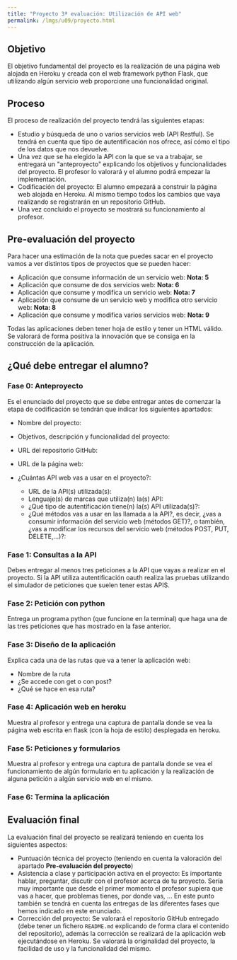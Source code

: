 ```yaml
---
title: "Proyecto 3ª evaluación: Utilización de API web"
permalink: /lmgs/u09/proyecto.html
---
```


## Objetivo

El objetivo fundamental del proyecto es la realización de una página web alojada en Heroku y creada con el web framework python Flask, que utilizando algún servicio web proporcione una funcionalidad original.

## Proceso

El proceso de realización del proyecto tendrá las siguientes etapas:

* Estudio y búsqueda de uno o varios servicios web (API Restful). Se tendrá en cuenta que tipo de autentificación nos ofrece, así cómo el tipo de los datos que nos devuelve. 
* Una vez que se ha elegido la API con la que se va a trabajar, se entregará un "anteproyecto" explicando los objetivos y funcionalidades del proyecto. El profesor lo valorará y el alumno podrá empezar la implementación. 
* Codificación del proyecto: El alumno empezará a construir la página web alojada en Heroku. Al mismo tiempo todos los cambios que vaya realizando se registrarán en un repositorio GitHub.
* Una vez concluido el proyecto se mostrará su funcionamiento al profesor.

## Pre-evaluación del proyecto

Para hacer una estimación de la nota que puedes sacar en el proyecto vamos a ver distintos tipos de proyectos que se pueden hacer:

* Aplicación que consume información de un servicio web: **Nota: 5**
* Aplicación que consume de dos servicios web: **Nota: 6**
* Aplicación que consume y modifica un servicio web: **Nota: 7**
* Aplicación que consume de un servicio web y modifica otro servicio web: **Nota: 8**
* Aplicación que consume y modifica varios servicios web: **Nota: 9**

Todas las aplicaciones deben tener hoja de estilo y tener un HTML válido. Se valorará de forma positiva la innovación que se consiga en la construcción de la aplicación.

## ¿Qué debe entregar el alumno?

### Fase 0: Anteproyecto

Es el enunciado del proyecto que se debe entregar antes de comenzar la etapa de codificación se tendrán que indicar los siguientes apartados:

* Nombre del proyecto:
* Objetivos, descripción y funcionalidad del proyecto:
* URL del repositorio GitHub:
* URL de la página web:

* ¿Cuántas API web vas a usar en el proyecto?: 
	* URL de la API(s) utilizada(s):
	* Lenguaje(s) de marcas que utiliza(n) la(s) API:
	* ¿Qué tipo de autentificación tiene(n) la(s) API utilizada(s)?:
	* ¿Qué métodos vas a usar en las llamada a la API?, es decir, ¿vas a consumir información del servicio web (métodos GET)?, o también, ¿vas a modificar los recursos del servicio web (métodos POST, PUT, DELETE,...)?:

### Fase 1: Consultas a la API

Debes entregar al menos tres peticiones a la API que vayas a realizar en el proyecto. Si la API utiliza autentificación oauth realiza las pruebas utilizando el simulador de peticiones que suelen tener estas APIS.

### Fase 2: Petición con python

Entrega un programa python (que funcione en la terminal) que haga una de las tres peticiones que has mostrado en la fase anterior.

### Fase 3: Diseño de la aplicación

Explica cada una de las rutas que va a tener la aplicación web:

* Nombre de la ruta
* ¿Se accede con get o con post?
* ¿Qué se hace en esa ruta?

### Fase 4: Aplicación web en heroku

Muestra al profesor y entrega una captura de pantalla donde se vea la página web escrita en flask (con la hoja de estilo) desplegada en heroku.

### Fase 5: Peticiones y formularios

Muestra al profesor y entrega una captura de pantalla donde se vea el funcionamiento de algún formulario en tu aplicación y la realización de alguna petición a algún servicio web en el mismo.

### Fase 6: Termina la aplicación

## Evaluación final

La evaluación final del proyecto se realizará teniendo en cuenta los siguientes aspectos:

* Puntuación técnica del proyecto (teniendo en cuenta la valoración del apartado **Pre-evaluación del proyecto**) 
* Asistencia a clase y participación activa en el proyecto: Es importante hablar, preguntar, discutir con el profesor acerca de tu proyecto. Sería muy importante que desde el primer momento el profesor supiera que vas a hacer, que problemas tienes, por donde vas, ... En este punto también se tendrá en cuenta las entregas de las diferentes fases que hemos indicado en este enunciado.
* Corrección del proyecto: Se valorará el repositorio GitHub entregado (debe tener un fichero `README.md` explicando de forma clara el contenido del repositorio), además la corrección se realizará de la aplicación web ejecutándose en Heroku. Se valorará la originalidad del proyecto, la facilidad de uso y la funcionalidad del mismo.